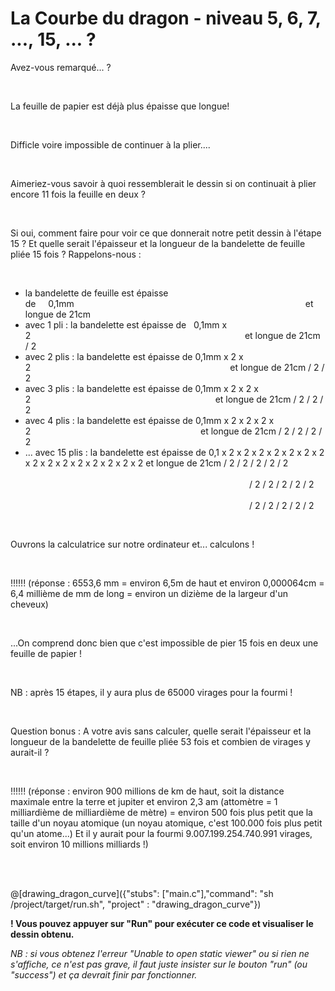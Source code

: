 # La Courbe du dragon - niveau 5, 6, 7, ..., 15, ... ?

Avez-vous remarqué... ?

<br>

La feuille de papier est déjà plus épaisse que longue!

<br>

Difficle voire impossible de continuer à la plier....

<br>

Aimeriez-vous savoir à quoi ressemblerait le dessin si on continuait à plier encore 11 fois la feuille en deux ?

<br>

Si oui, comment faire pour voir ce que donnerait notre petit dessin à l'étape 15 ?  Et quelle serait l'épaisseur et la longueur de la bandelette de feuille pliée 15 fois ? Rappelons-nous :

<br>

- la bandelette de feuille est épaisse de&nbsp;&nbsp;&nbsp;&nbsp;&nbsp;0,1mm&nbsp;&nbsp;&nbsp;&nbsp;&nbsp;&nbsp;&nbsp;&nbsp;&nbsp;&nbsp;&nbsp;&nbsp;&nbsp;&nbsp;&nbsp;&nbsp;&nbsp;&nbsp;&nbsp;&nbsp;&nbsp;&nbsp;&nbsp;&nbsp;&nbsp;&nbsp;&nbsp;&nbsp;&nbsp;&nbsp;&nbsp;&nbsp;&nbsp;&nbsp;&nbsp;&nbsp;&nbsp;&nbsp;&nbsp;&nbsp;&nbsp;&nbsp;&nbsp;&nbsp;&nbsp;&nbsp;&nbsp;&nbsp;&nbsp;&nbsp;&nbsp;&nbsp;&nbsp;&nbsp;&nbsp;&nbsp;&nbsp;&nbsp;&nbsp;&nbsp;&nbsp;&nbsp;&nbsp;&nbsp;&nbsp;&nbsp;&nbsp;&nbsp;&nbsp;&nbsp;&nbsp;&nbsp;&nbsp;&nbsp;&nbsp;&nbsp;&nbsp;&nbsp;&nbsp;&nbsp;&nbsp;&nbsp;&nbsp;&nbsp;&nbsp;&nbsp;&nbsp;&nbsp;&nbsp;&nbsp;&nbsp;&nbsp;&nbsp;&nbsp;et longue de 21cm
- avec 1 pli : la bandelette est épaisse de&nbsp;&nbsp;&nbsp;0,1mm x 2&nbsp;&nbsp;&nbsp;&nbsp;&nbsp;&nbsp;&nbsp;&nbsp;&nbsp;&nbsp;&nbsp;&nbsp;&nbsp;&nbsp;&nbsp;&nbsp;&nbsp;&nbsp;&nbsp;&nbsp;&nbsp;&nbsp;&nbsp;&nbsp;&nbsp;&nbsp;&nbsp;&nbsp;&nbsp;&nbsp;&nbsp;&nbsp;&nbsp;&nbsp;&nbsp;&nbsp;&nbsp;&nbsp;&nbsp;&nbsp;&nbsp;&nbsp;&nbsp;&nbsp;&nbsp;&nbsp;&nbsp;&nbsp;&nbsp;&nbsp;&nbsp;&nbsp;&nbsp;&nbsp;&nbsp;&nbsp;&nbsp;&nbsp;&nbsp;&nbsp;&nbsp;&nbsp;&nbsp;&nbsp;&nbsp;&nbsp;&nbsp;&nbsp;&nbsp;&nbsp;&nbsp;&nbsp;&nbsp;&nbsp;&nbsp;&nbsp;&nbsp;&nbsp;&nbsp;&nbsp;&nbsp;&nbsp;&nbsp;&nbsp;&nbsp;&nbsp;&nbsp;et longue de 21cm / 2
- avec 2 plis : la bandelette est épaisse de&nbsp;0,1mm x 2 x 2&nbsp;&nbsp;&nbsp;&nbsp;&nbsp;&nbsp;&nbsp;&nbsp;&nbsp;&nbsp;&nbsp;&nbsp;&nbsp;&nbsp;&nbsp;&nbsp;&nbsp;&nbsp;&nbsp;&nbsp;&nbsp;&nbsp;&nbsp;&nbsp;&nbsp;&nbsp;&nbsp;&nbsp;&nbsp;&nbsp;&nbsp;&nbsp;&nbsp;&nbsp;&nbsp;&nbsp;&nbsp;&nbsp;&nbsp;&nbsp;&nbsp;&nbsp;&nbsp;&nbsp;&nbsp;&nbsp;&nbsp;&nbsp;&nbsp;&nbsp;&nbsp;&nbsp;&nbsp;&nbsp;&nbsp;&nbsp;&nbsp;&nbsp;&nbsp;&nbsp;&nbsp;&nbsp;&nbsp;&nbsp;&nbsp;&nbsp;&nbsp;&nbsp;&nbsp;&nbsp;&nbsp;&nbsp;&nbsp;&nbsp;&nbsp;&nbsp;&nbsp;&nbsp;&nbsp;&nbsp;&nbsp;et longue de 21cm / 2 / 2
- avec 3 plis : la bandelette est épaisse de&nbsp;0,1mm x 2 x 2 x 2&nbsp;&nbsp;&nbsp;&nbsp;&nbsp;&nbsp;&nbsp;&nbsp;&nbsp;&nbsp;&nbsp;&nbsp;&nbsp;&nbsp;&nbsp;&nbsp;&nbsp;&nbsp;&nbsp;&nbsp;&nbsp;&nbsp;&nbsp;&nbsp;&nbsp;&nbsp;&nbsp;&nbsp;&nbsp;&nbsp;&nbsp;&nbsp;&nbsp;&nbsp;&nbsp;&nbsp;&nbsp;&nbsp;&nbsp;&nbsp;&nbsp;&nbsp;&nbsp;&nbsp;&nbsp;&nbsp;&nbsp;&nbsp;&nbsp;&nbsp;&nbsp;&nbsp;&nbsp;&nbsp;&nbsp;&nbsp;&nbsp;&nbsp;&nbsp;&nbsp;&nbsp;&nbsp;&nbsp;&nbsp;&nbsp;&nbsp;&nbsp;&nbsp;&nbsp;&nbsp;&nbsp;&nbsp;&nbsp;&nbsp;&nbsp;et longue de 21cm / 2 / 2 / 2
- avec 4 plis : la bandelette est épaisse de 0,1mm x 2 x 2 x 2 x 2&nbsp;&nbsp;&nbsp;&nbsp;&nbsp;&nbsp;&nbsp;&nbsp;&nbsp;&nbsp;&nbsp;&nbsp;&nbsp;&nbsp;&nbsp;&nbsp;&nbsp;&nbsp;&nbsp;&nbsp;&nbsp;&nbsp;&nbsp;&nbsp;&nbsp;&nbsp;&nbsp;&nbsp;&nbsp;&nbsp;&nbsp;&nbsp;&nbsp;&nbsp;&nbsp;&nbsp;&nbsp;&nbsp;&nbsp;&nbsp;&nbsp;&nbsp;&nbsp;&nbsp;&nbsp;&nbsp;&nbsp;&nbsp;&nbsp;&nbsp;&nbsp;&nbsp;&nbsp;&nbsp;&nbsp;&nbsp;&nbsp;&nbsp;&nbsp;&nbsp;&nbsp;&nbsp;&nbsp;&nbsp;&nbsp;&nbsp;&nbsp;&nbsp;&nbsp;et longue de 21cm / 2 / 2 / 2 / 2
- ... avec 15 plis : la bandelette est épaisse de 0,1 x 2 x 2 x 2 x 2 x 2 x 2 x 2 x 2 x 2 x 2 x 2 x 2 x 2 x 2 x 2 et longue de 21cm / 2 / 2 / 2 / 2 / 2
&nbsp;&nbsp;&nbsp;&nbsp;&nbsp;&nbsp;&nbsp;&nbsp;&nbsp;&nbsp;&nbsp;&nbsp;&nbsp;&nbsp;&nbsp;&nbsp;&nbsp;&nbsp;&nbsp;&nbsp;&nbsp;&nbsp;&nbsp;&nbsp;&nbsp;&nbsp;&nbsp;&nbsp;&nbsp;&nbsp;&nbsp;&nbsp;&nbsp;&nbsp;&nbsp;&nbsp;&nbsp;&nbsp;&nbsp;&nbsp;&nbsp;&nbsp;&nbsp;&nbsp;&nbsp;&nbsp;&nbsp;&nbsp;&nbsp;&nbsp;&nbsp;&nbsp;&nbsp;&nbsp;&nbsp;&nbsp;&nbsp;&nbsp;&nbsp;&nbsp;&nbsp;&nbsp;&nbsp;&nbsp;&nbsp;&nbsp;&nbsp;&nbsp;&nbsp;&nbsp;&nbsp;&nbsp;&nbsp;&nbsp;&nbsp;&nbsp;&nbsp;&nbsp;&nbsp;&nbsp;&nbsp;&nbsp;&nbsp;&nbsp;&nbsp;&nbsp;&nbsp;&nbsp;&nbsp;&nbsp;&nbsp;&nbsp;&nbsp;&nbsp;&nbsp;&nbsp;&nbsp;&nbsp;&nbsp;&nbsp;&nbsp;&nbsp;&nbsp;&nbsp;&nbsp;&nbsp;&nbsp;&nbsp;&nbsp;&nbsp;&nbsp;&nbsp;&nbsp;&nbsp;&nbsp;&nbsp;&nbsp;&nbsp;&nbsp;&nbsp;&nbsp;&nbsp;&nbsp;&nbsp;&nbsp;&nbsp;&nbsp;&nbsp;&nbsp;&nbsp;&nbsp;&nbsp;&nbsp;&nbsp;&nbsp;&nbsp;&nbsp;&nbsp;&nbsp;&nbsp;&nbsp;&nbsp;&nbsp;&nbsp;&nbsp;&nbsp;&nbsp;&nbsp;&nbsp;&nbsp;&nbsp;&nbsp;&nbsp;&nbsp;&nbsp;&nbsp;&nbsp;&nbsp;&nbsp;&nbsp;&nbsp;&nbsp;&nbsp;&nbsp;&nbsp;&nbsp;&nbsp;&nbsp;&nbsp;&nbsp;&nbsp;&nbsp;&nbsp;&nbsp;&nbsp;&nbsp;&nbsp;&nbsp;&nbsp;&nbsp;&nbsp;&nbsp;&nbsp;&nbsp;&nbsp;&nbsp;&nbsp;&nbsp;&nbsp;&nbsp;&nbsp;&nbsp;&nbsp;&nbsp;&nbsp;&nbsp;&nbsp;&nbsp;&nbsp;&nbsp;&nbsp;&nbsp;&nbsp;&nbsp;&nbsp;&nbsp;&nbsp;&nbsp;&nbsp;&nbsp;&nbsp;&nbsp;/ 2 / 2 / 2 / 2 / 2
&nbsp;&nbsp;&nbsp;&nbsp;&nbsp;&nbsp;&nbsp;&nbsp;&nbsp;&nbsp;&nbsp;&nbsp;&nbsp;&nbsp;&nbsp;&nbsp;&nbsp;&nbsp;&nbsp;&nbsp;&nbsp;&nbsp;&nbsp;&nbsp;&nbsp;&nbsp;&nbsp;&nbsp;&nbsp;&nbsp;&nbsp;&nbsp;&nbsp;&nbsp;&nbsp;&nbsp;&nbsp;&nbsp;&nbsp;&nbsp;&nbsp;&nbsp;&nbsp;&nbsp;&nbsp;&nbsp;&nbsp;&nbsp;&nbsp;&nbsp;&nbsp;&nbsp;&nbsp;&nbsp;&nbsp;&nbsp;&nbsp;&nbsp;&nbsp;&nbsp;&nbsp;&nbsp;&nbsp;&nbsp;&nbsp;&nbsp;&nbsp;&nbsp;&nbsp;&nbsp;&nbsp;&nbsp;&nbsp;&nbsp;&nbsp;&nbsp;&nbsp;&nbsp;&nbsp;&nbsp;&nbsp;&nbsp;&nbsp;&nbsp;&nbsp;&nbsp;&nbsp;&nbsp;&nbsp;&nbsp;&nbsp;&nbsp;&nbsp;&nbsp;&nbsp;&nbsp;&nbsp;&nbsp;&nbsp;&nbsp;&nbsp;&nbsp;&nbsp;&nbsp;&nbsp;&nbsp;&nbsp;&nbsp;&nbsp;&nbsp;&nbsp;&nbsp;&nbsp;&nbsp;&nbsp;&nbsp;&nbsp;&nbsp;&nbsp;&nbsp;&nbsp;&nbsp;&nbsp;&nbsp;&nbsp;&nbsp;&nbsp;&nbsp;&nbsp;&nbsp;&nbsp;&nbsp;&nbsp;&nbsp;&nbsp;&nbsp;&nbsp;&nbsp;&nbsp;&nbsp;&nbsp;&nbsp;&nbsp;&nbsp;&nbsp;&nbsp;&nbsp;&nbsp;&nbsp;&nbsp;&nbsp;&nbsp;&nbsp;&nbsp;&nbsp;&nbsp;&nbsp;&nbsp;&nbsp;&nbsp;&nbsp;&nbsp;&nbsp;&nbsp;&nbsp;&nbsp;&nbsp;&nbsp;&nbsp;&nbsp;&nbsp;&nbsp;&nbsp;&nbsp;&nbsp;&nbsp;&nbsp;&nbsp;&nbsp;&nbsp;&nbsp;&nbsp;&nbsp;&nbsp;&nbsp;&nbsp;&nbsp;&nbsp;&nbsp;&nbsp;&nbsp;&nbsp;&nbsp;&nbsp;&nbsp;&nbsp;&nbsp;&nbsp;&nbsp;&nbsp;&nbsp;&nbsp;&nbsp;&nbsp;&nbsp;&nbsp;&nbsp;&nbsp;&nbsp;&nbsp;&nbsp;&nbsp;/ 2 / 2 / 2 / 2 / 2

<br>

Ouvrons la calculatrice sur notre ordinateur et... calculons !

<br>

!!!!!! (réponse : 6553,6 mm = environ 6,5m de haut et environ 0,000064cm = 6,4 millième de mm de long = environ un dizième de la largeur d'un cheveux)

<br>

...On comprend donc bien que c'est impossible de pier 15 fois en deux une feuille de papier !

<br>

NB : après 15 étapes, il y aura plus de 65000 virages pour la fourmi !

<br>

Question bonus :  A votre avis sans calculer, quelle serait l'épaisseur et la longueur de la bandelette de feuille pliée 53 fois et combien de virages y aurait-il ?

<br>

!!!!!! (réponse : environ 900 millions de km de haut, soit la distance maximale entre la terre et jupiter et environ 2,3 am (attomètre = 1 milliardième de milliardième de mètre) = environ 500 fois plus petit que la taille d'un noyau atomique (un noyau atomique, c'est 100.000 fois plus petit qu'un atome...) Et il y aurait pour la fourmi 9.007.199.254.740.991 virages, soit environ 10 millions milliards !)

<br><br>

@[drawing_dragon_curve]({"stubs": ["main.c"],"command": "sh /project/target/run.sh", "project" : "drawing_dragon_curve"})

**! Vous pouvez appuyer sur "Run" pour exécuter ce code et visualiser le dessin obtenu.**

*NB : si vous obtenez l'erreur "Unable to open static viewer" ou si rien ne s'affiche, ce n'est pas grave, il faut juste insister sur le bouton "run" (ou "success") et ça devrait finir par fonctionner.*
